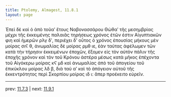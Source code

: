 ```yaml
---
title: Ptolemy, Almagest, 11.8.1
layout: page
---
```


Ἐπεὶ δὲ καὶ ὁ ἀπὸ τοῦαʹ ἔτους Ναβονασσάρου Θὼθαʹ τῆς μεσημβρίας μέχρι τῆς ἐκκειμένης παλαιᾶς τηρήσεως χρόνος ἐτῶν ἐστιν Αἰγυπτιακῶν φιη καὶ ἡμερῶν ρλγ δʹ, περιέχει δ' οὗτος ὁ χρόνος ἐπουσίας μήκους μὲν μοίρας σιϚ θ, ἀνωμαλίας δὲ μοίρας ρμθ ιε, ἐὰν ταύτας ἀφέλωμεν τῶν κατὰ τὴν τήρησιν ἐκκειμένων ἐποχῶν, ἕξομεν εἰς τὸν αὐτὸν πάλιν τῆς ἐποχῆς χρόνον καὶ τὸν τοῦ Κρόνου ἀστέρα μέσως κατὰ μῆκος ἐπέχοντα τοῦ Αἰγόκερω μοίρας κϚ μδ καὶ ἀνωμαλίας ἀπὸ τοῦ ἀπογείου τοῦ ἐπικύκλου μοίρας λδ β, διὰ ταὐ αʹ καὶ τὸ ἀπόγειον αὐτοῦ τῆς ἐκκεντρότητος περὶ Σκορπίου μοίρας ιδ ι: ἅπερ προέκειτο εὑρεῖν. 

---

prev: [11.7.3](../11.7.3/) | next: [11.9.1](../11.9.1/)

